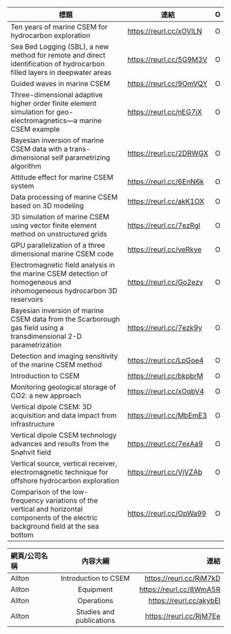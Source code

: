 |標題                                                                                                                                    | 連結                    |O|
|--------------------------------------------------------------------------------------------------------------------------------------- |------------------------|-|
|Ten years of marine CSEM for hydrocarbon exploration                                                                                    |https://reurl.cc/xOVlLN |O|
|Sea Bed Logging (SBL), a new method for remote and direct identification of hydrocarbon filled layers in deepwater areas                |https://reurl.cc/5G9M3V |O|
|Guided waves in marine CSEM                                                                                                             |https://reurl.cc/9OmVQY |O|
|Three-dimensional adaptive higher order finite element simulation for geo-electromagnetics—a marine CSEM example                        |https://reurl.cc/nEG7jX |O|
|Bayesian inversion of marine CSEM data with a trans-dimensional self parametrizing algorithm                                            |https://reurl.cc/2DRWGX |O|
|Attitude effect for marine CSEM system                                                                                                  |https://reurl.cc/6EnN6k |O|
|Data processing of marine CSEM based on 3D modeling                                                                                     |https://reurl.cc/akK1OX |O|
|3D simulation of marine CSEM using vector finite element method on unstructured grids                                                   |https://reurl.cc/7ezRgl |O|
|GPU parallelization of a three dimensional marine CSEM code                                                                             |https://reurl.cc/veRkye |O|
|Electromagnetic field analysis in the marine CSEM detection of homogeneous and inhomogeneous hydrocarbon 3D reservoirs                  |https://reurl.cc/Go2ezv |O|
|Bayesian inversion of marine CSEM data from the Scarborough gas field using a transdimensional 2-D parametrization                      |https://reurl.cc/7ezk9y |O|
|Detection and imaging sensitivity of the marine CSEM method                                                                             |https://reurl.cc/LpGoe4 |O|
|Introduction to CSEM                                                                                                                    |https://reurl.cc/bkpbrM |O|
|Monitoring geological storage of CO2: a new approach                                                                                    |https://reurl.cc/xOqbV4 |O|
|Vertical dipole CSEM: 3D acquisition and data impact from infrastructure                                                                |https://reurl.cc/MbEmE3 |O|
|Vertical dipole CSEM technology advances and results from the Snøhvit field                                                             |https://reurl.cc/7exAa9 |O|
|Vertical source, vertical receiver, electromagnetic technique for offshore hydrocarbon exploration                                      |https://reurl.cc/VjVZAb |O|
|Comparison of the low-frequency variations of the vertical and horizontal components of the electric background field at the sea bottom |https://reurl.cc/OpWa99 |O|




| 網頁/公司名稱  | 內容大綱                         | 連結                    |
| :------------ |:-------------------------------:| -----------------------:|
| Allton        | Introduction to CSEM            | https://reurl.cc/RjM7kD |
| Allton        | Equipment                       | https://reurl.cc/8WmA5R |
| Allton        | Operations                      | https://reurl.cc/akybEl |
| Allton        | Studies and publications        | https://reurl.cc/RjM7Ee |

